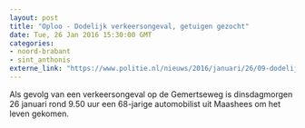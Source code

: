 ```yaml
---
layout: post
title: "Oploo - Dodelijk verkeersongeval, getuigen gezocht"
date: Tue, 26 Jan 2016 15:30:00 GMT
categories: 
- noord-brabant 
- sint_anthonis 
externe_link: "https://www.politie.nl/nieuws/2016/januari/26/09-dodelijk-verkeersongeval-getuigen-gezocht.html"
---
```


Als gevolg van een verkeersongeval op de Gemertseweg is dinsdagmorgen 26 januari rond 9.50 uur een 68-jarige automobilist uit Maashees om het leven gekomen.
